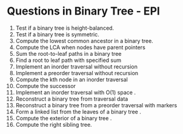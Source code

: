 # Questions in Binary Tree - EPI

1. Test if a binary tree is height-balanced.
2. Test if a binary tree is symmetric.
3. Compute the lowest common ancestor in a binary tree.
4. Compute the LCA when nodes have parent pointers
5. Sum the root-to-leaf paths in a binary tree
6. Find a root to leaf path with specified sum
7. Implement an inorder traversal without recursion
8. Implement a preorder traversal without recursion
9. Compute the kth node in an inorder traversal
10. Compute the successor
11. Implement an inorder traversal with O(1) space .
12. Reconstruct a binary tree from traversal data
13. Reconstruct a binary tree from a preorder traversal with markers
14. Form a linked list from the leaves of a binary tree .
15. Compute the exterior of a binary tree .
16. Compute the right sibling tree.
